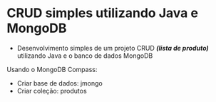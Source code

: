 # CRUD simples utilizando Java e MongoDB

- Desenvolvimento simples de um projeto CRUD ***(lista de produto)*** utilizando Java e o banco de dados MongoDB

Usando o MongoDB Compass:
- Criar base de dados: jmongo
- Criar coleção: produtos
